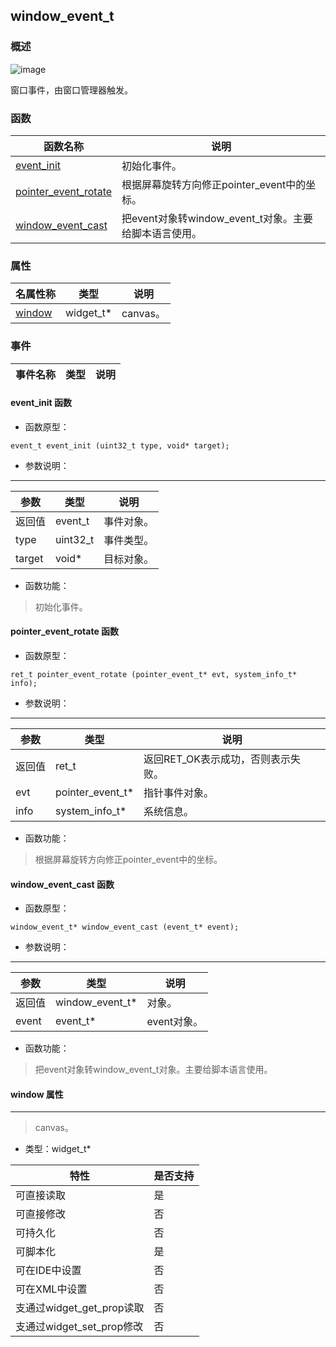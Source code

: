 ## window\_event\_t
### 概述
![image](images/window_event_t_0.png)

 窗口事件，由窗口管理器触发。

### 函数
<p id="window_event_t_methods">

| 函数名称 | 说明 | 
| -------- | ------------ | 
| <a href="#window_event_t_event_init">event\_init</a> |  初始化事件。 |
| <a href="#window_event_t_pointer_event_rotate">pointer\_event\_rotate</a> |  根据屏幕旋转方向修正pointer_event中的坐标。 |
| <a href="#window_event_t_window_event_cast">window\_event\_cast</a> |  把event对象转window_event_t对象。主要给脚本语言使用。 |
### 属性
<p id="window_event_t_properties">

| 名属性称 | 类型 | 说明 | 
| -------- | ----- | ------------ | 
| <a href="#window_event_t_window">window</a> | widget_t* |  canvas。 |
### 事件
<p id="window_event_t_events">

| 事件名称 | 类型  | 说明 | 
| -------- | ----- | ------- | 
#### event\_init 函数
* 函数原型：

```
event_t event_init (uint32_t type, void* target);
```

* 参数说明：

-----------------------

| 参数 | 类型 | 说明 |
| -------- | ----- | --------- |
| 返回值 | event\_t | 事件对象。 |
| type | uint32\_t | 事件类型。 |
| target | void* | 目标对象。 |
* 函数功能：

> <p id="window_event_t_event_init"> 初始化事件。




#### pointer\_event\_rotate 函数
* 函数原型：

```
ret_t pointer_event_rotate (pointer_event_t* evt, system_info_t* info);
```

* 参数说明：

-----------------------

| 参数 | 类型 | 说明 |
| -------- | ----- | --------- |
| 返回值 | ret\_t | 返回RET\_OK表示成功，否则表示失败。 |
| evt | pointer\_event\_t* | 指针事件对象。 |
| info | system\_info\_t* | 系统信息。 |
* 函数功能：

> <p id="window_event_t_pointer_event_rotate"> 根据屏幕旋转方向修正pointer_event中的坐标。




#### window\_event\_cast 函数
* 函数原型：

```
window_event_t* window_event_cast (event_t* event);
```

* 参数说明：

-----------------------

| 参数 | 类型 | 说明 |
| -------- | ----- | --------- |
| 返回值 | window\_event\_t* | 对象。 |
| event | event\_t* | event对象。 |
* 函数功能：

> <p id="window_event_t_window_event_cast"> 把event对象转window_event_t对象。主要给脚本语言使用。




#### window 属性
-----------------------
> <p id="window_event_t_window"> canvas。



* 类型：widget\_t*

| 特性 | 是否支持 |
| -------- | ----- |
| 可直接读取 | 是 |
| 可直接修改 | 否 |
| 可持久化   | 否 |
| 可脚本化   | 是 |
| 可在IDE中设置 | 否 |
| 可在XML中设置 | 否 |
| 支通过widget_get_prop读取 | 否 |
| 支通过widget_set_prop修改 | 否 |
